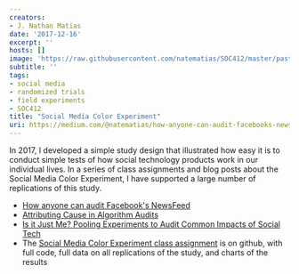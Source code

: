 ```yaml
---
creators:
- J. Nathan Matias
date: '2017-12-16'
excerpt: ''
hosts: []
image: 'https://raw.githubusercontent.com/natematias/SOC412/master/past-assignments/2-facebook-color/charts/shareable-charts/poem.models.adjusted-03.15.2018.png'
subtitle: ''
tags:
- social media
- randomized trials
- field experiments
- SOC412
title: "Social Media Color Experiment"
uri: https://medium.com/@natematias/how-anyone-can-audit-facebooks-newsfeed-b879c3e29015
---
```


In 2017, I developed a simple study design that illustrated how easy it is to conduct simple tests of how social technology products work in our individual lives. In a series of class assignments and blog posts about the Social Media Color Experiment, I have supported a large number of replications of this study.

* [How anyone can audit Facebook's NewsFeed](https://medium.com/@natematias/how-anyone-can-audit-facebooks-newsfeed-b879c3e29015)
* [Attributing Cause in Algorithm Audits](https://medium.com/@natematias/attributing-cause-in-algorithm-audits-5fd744443eb2)
* [Is it Just Me? Pooling Experiments to Audit Common Impacts of Social Tech](https://medium.com/@natematias/is-it-just-me-pooling-experiments-to-audit-common-impacts-of-social-tech-ca9fdb78516)
* The [Social Media Color Experiment class assignment](https://github.com/natematias/SOC412/tree/master/2-facebook-color) is on github, with full code, full data on all replications of the study, and charts of the results
